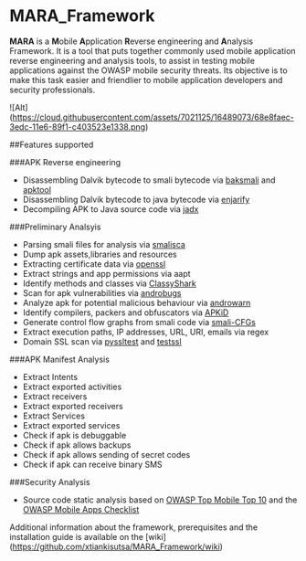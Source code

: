 # MARA_Framework
**MARA** is a **M**obile **A**pplication **R**everse engineering and **A**nalysis Framework. It is a tool that puts together commonly used mobile application reverse engineering and analysis tools, to assist in testing mobile applications against the OWASP mobile security threats. Its objective is to make this task easier and friendlier to mobile application developers and security professionals. 

![Alt] (https://cloud.githubusercontent.com/assets/7021125/16489073/68e8faec-3edc-11e6-89f1-c403523e1338.png)

##Features supported

###APK Reverse engineering
* Disassembling Dalvik bytecode to smali bytecode via [baksmali](https://bitbucket.org/JesusFreke/smali/downloads) and [apktool](https://ibotpeaches.github.io/Apktool/install/)
* Disassembling Dalvik bytecode to java bytecode via [enjarify](https://github.com/google/enjarify)
* Decompiling APK to Java source code via [jadx](https://github.com/skylot/jadx) 

###Preliminary Analsyis
* Parsing smali files for analysis via [smalisca](https://github.com/dorneanu/smalisca) 
* Dump apk assets,libraries and resources
* Extracting certificate data via [openssl](https://github.com/openssl/openssl)
* Extract strings and app permissions via aapt
* Identify methods and classes via [ClassyShark](https://github.com/google/android-classyshark)
* Scan for apk vulnerabilities via [androbugs](https://github.com/AndroBugs/AndroBugs_Framework)
* Analyze apk for potential malicious behaviour via [androwarn](https://github.com/maaaaz/androwarn)
* Identify compilers, packers and obfuscators via [APKiD](https://github.com/rednaga/APKiD)
* Generate control flow graphs from smali code via [smali-CFGs](https://github.com/ch0psticks/Smali-CFGs)
* Extract execution paths, IP addresses, URL, URI, emails via regex
* Domain SSL scan via [pyssltest](https://github.com/moheshmohan/pyssltest) and [testssl](https://github.com/drwetter/testssl.sh) 

###APK Manifest Analysis
* Extract Intents
* Extract exported activities
* Extract receivers
* Extract exported receivers
* Extract Services
* Extract exported services
* Check if apk is debuggable
* Check if apk allows backups
* Check if apk allows sending of secret codes
* Check if apk can receive binary SMS

###Security Analysis
* Source code static analysis based on [OWASP Top Mobile Top 10](https://www.owasp.org/index.php/Mobile_Top_10_2016-Top_10) and the [OWASP Mobile Apps Checklist](https://drive.google.com/file/d/0BxOPagp1jPHWYmg3Y3BfLVhMcmc/view)

Additional information about the framework, prerequisites and the installation guide is available on the [wiki] (https://github.com/xtiankisutsa/MARA_Framework/wiki)


